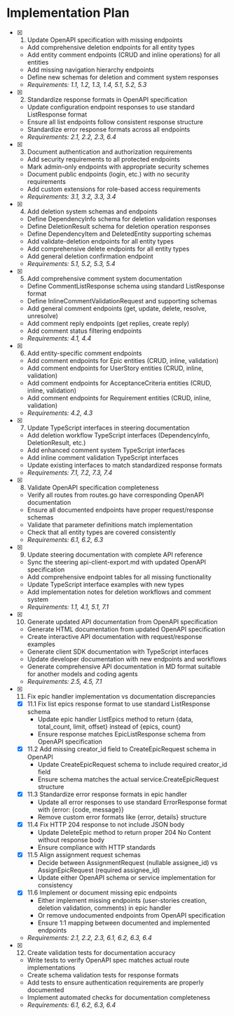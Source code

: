# Implementation Plan

- [x] 1. Update OpenAPI specification with missing endpoints
  - Add comprehensive deletion endpoints for all entity types
  - Add entity comment endpoints (CRUD and inline operations) for all entities
  - Add missing navigation hierarchy endpoints
  - Define new schemas for deletion and comment system responses
  - _Requirements: 1.1, 1.2, 1.3, 1.4, 5.1, 5.2, 5.3_

- [x] 2. Standardize response formats in OpenAPI specification
  - Update configuration endpoint responses to use standard ListResponse format
  - Ensure all list endpoints follow consistent response structure
  - Standardize error response formats across all endpoints
  - _Requirements: 2.1, 2.2, 2.3, 6.4_

- [x] 3. Document authentication and authorization requirements
  - Add security requirements to all protected endpoints
  - Mark admin-only endpoints with appropriate security schemes
  - Document public endpoints (login, etc.) with no security requirements
  - Add custom extensions for role-based access requirements
  - _Requirements: 3.1, 3.2, 3.3, 3.4_

- [x] 4. Add deletion system schemas and endpoints
  - Define DependencyInfo schema for deletion validation responses
  - Define DeletionResult schema for deletion operation responses
  - Define DependencyItem and DeletedEntity supporting schemas
  - Add validate-deletion endpoints for all entity types
  - Add comprehensive delete endpoints for all entity types
  - Add general deletion confirmation endpoint
  - _Requirements: 5.1, 5.2, 5.3, 5.4_

- [x] 5. Add comprehensive comment system documentation
  - Define CommentListResponse schema using standard ListResponse format
  - Define InlineCommentValidationRequest and supporting schemas
  - Add general comment endpoints (get, update, delete, resolve, unresolve)
  - Add comment reply endpoints (get replies, create reply)
  - Add comment status filtering endpoints
  - _Requirements: 4.1, 4.4_

- [x] 6. Add entity-specific comment endpoints
  - Add comment endpoints for Epic entities (CRUD, inline, validation)
  - Add comment endpoints for UserStory entities (CRUD, inline, validation)
  - Add comment endpoints for AcceptanceCriteria entities (CRUD, inline, validation)
  - Add comment endpoints for Requirement entities (CRUD, inline, validation)
  - _Requirements: 4.2, 4.3_

- [x] 7. Update TypeScript interfaces in steering documentation
  - Add deletion workflow TypeScript interfaces (DependencyInfo, DeletionResult, etc.)
  - Add enhanced comment system TypeScript interfaces
  - Add inline comment validation TypeScript interfaces
  - Update existing interfaces to match standardized response formats
  - _Requirements: 7.1, 7.2, 7.3, 7.4_

- [x] 8. Validate OpenAPI specification completeness
  - Verify all routes from routes.go have corresponding OpenAPI documentation
  - Ensure all documented endpoints have proper request/response schemas
  - Validate that parameter definitions match implementation
  - Check that all entity types are covered consistently
  - _Requirements: 6.1, 6.2, 6.3_

- [x] 9. Update steering documentation with complete API reference
  - Sync the steering api-client-export.md with updated OpenAPI specification
  - Add comprehensive endpoint tables for all missing functionality
  - Update TypeScript interface examples with new types
  - Add implementation notes for deletion workflows and comment system
  - _Requirements: 1.1, 4.1, 5.1, 7.1_

- [x] 10. Generate updated API documentation from OpenAPI specification
  - Generate HTML documentation from updated OpenAPI specification
  - Create interactive API documentation with request/response examples
  - Generate client SDK documentation with TypeScript interfaces
  - Update developer documentation with new endpoints and workflows
  - Generate comprehensive API documentation in MD format suitable for another models and coding agents
  - _Requirements: 2.5, 4.5, 7.1_

- [x] 11. Fix epic handler implementation vs documentation discrepancies
  - [x] 11.1 Fix list epics response format to use standard ListResponse schema
    - Update epic handler ListEpics method to return {data, total_count, limit, offset} instead of {epics, count}
    - Ensure response matches EpicListResponse schema from OpenAPI specification
  - [x] 11.2 Add missing creator_id field to CreateEpicRequest schema in OpenAPI
    - Update CreateEpicRequest schema to include required creator_id field
    - Ensure schema matches the actual service.CreateEpicRequest structure
  - [x] 11.3 Standardize error response formats in epic handler
    - Update all error responses to use standard ErrorResponse format with {error: {code, message}}
    - Remove custom error formats like {error, details} structure
  - [x] 11.4 Fix HTTP 204 response to not include JSON body
    - Update DeleteEpic method to return proper 204 No Content without response body
    - Ensure compliance with HTTP standards
  - [x] 11.5 Align assignment request schemas
    - Decide between AssignmentRequest (nullable assignee_id) vs AssignEpicRequest (required assignee_id)
    - Update either OpenAPI schema or service implementation for consistency
  - [x] 11.6 Implement or document missing epic endpoints
    - Either implement missing endpoints (user-stories creation, deletion validation, comments) in epic handler
    - Or remove undocumented endpoints from OpenAPI specification
    - Ensure 1:1 mapping between documented and implemented endpoints
  - _Requirements: 2.1, 2.2, 2.3, 6.1, 6.2, 6.3, 6.4_

- [x] 12. Create validation tests for documentation accuracy
  - Write tests to verify OpenAPI spec matches actual route implementations
  - Create schema validation tests for response formats
  - Add tests to ensure authentication requirements are properly documented
  - Implement automated checks for documentation completeness
  - _Requirements: 6.1, 6.2, 6.3, 6.4_